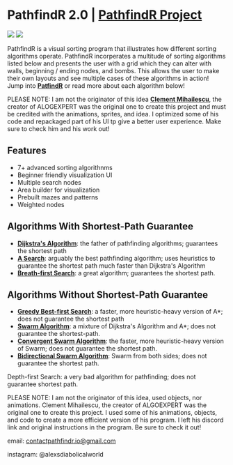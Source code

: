 # PathfindR 2.0 | [PathfindR Project](https://alexandertomsovic.github.io/pathfindr/)
![](https://img.shields.io/static/v1?label=PathfindR+Status&style=flat-square&message=Active&color=brightgreen)
![](https://img.shields.io/static/v1?label=Python&logo=python&style=flat-square&message=Version+3.9&color=3776AB)

PathfindR is a visual sorting program that illustrates how different sorting algorithms operate. PathfindR incorperates a multitude of sorting algorithms listed below and presents the user with a grid which they can alter with walls, beginning / ending nodes, and bombs. This allows the user to make their own layouts and see multiple cases of these algorithms in action! Jump into [**PatfindR**](https://alexandertomsovic.github.io/pathfindr/) or read more about each algorithm below! 

PLEASE NOTE: I am not the originator of this idea [**Clement Mihailescu**](https://github.com/clementmihailescu/Pathfinding-Visualizer), the creator of ALOGEXPERT was the original one to create this project and must be credited with the animations, sprites, and idea. I optimized some of his code and repackaged part of his UI tp give a better user experience. Make sure to check him and his work out!  

## Features
- 7+ advanced sorting algorithnms
- Beginner friendly visualization UI
- Multiple search nodes
- Area builder for visualization
- Prebuilt mazes and patterns
- Weighted nodes

## Algorithms With Shortest-Path Guarantee
- [**Dijkstra's Algorithm**](https://www.geeksforgeeks.org/dijkstras-shortest-path-algorithm-greedy-algo-7/): the father of pathfinding algorithms; guarantees the shortest path
- [**A Search**](https://www.geeksforgeeks.org/a-search-algorithm/): arguably the best pathfinding algorithm; uses heuristics to guarantee the shortest path much faster than Dijkstra's Algorithm
- [**Breath-first Search**](https://www.geeksforgeeks.org/breadth-first-search-or-bfs-for-a-graph/): a great algorithm; guarantees the shortest path.

## Algorithms Without Shortest-Path Guarantee
- [**Greedy Best-first Search**](https://ai-master.gitbooks.io/heuristic-search/content/what-is-greedy-best-first-search.html): a faster, more heuristic-heavy version of A*; does not guarantee the shortest path
- [**Swarm Algorithm**](https://www.sciencedirect.com/topics/computer-science/swarm-intelligence-algorithm): a mixture of Dijkstra's Algorithm and A*; does not guarantee the shortest-path.
- [**Convergent Swarm Algorithm**](https://www.hindawi.com/journals/cin/2013/384125/): the faster, more heuristic-heavy version of Swarm; does not guarantee the shortest path.
- [**Bidirectional Swarm Algorithm**](https://www.geeksforgeeks.org/bidirectional-search/): Swarm from both sides; does not guarantee the shortest path.



Depth-first Search: a very bad algorithm for pathfinding; does not guarantee shortest path. 

PLEASE NOTE: I am not the originator of this idea, used objects, nor animations. Clement Mihailescu, the creator of ALGOEXPERT was the original one to create this project. I used some of his animations, objects, and code to create a more efficient version of his program. I left his discord link and original instructions in the program. Be sure to check it out! 

email: contactpathfindr.io@gmail.com

instagram: @alexsdiabolicalworld
